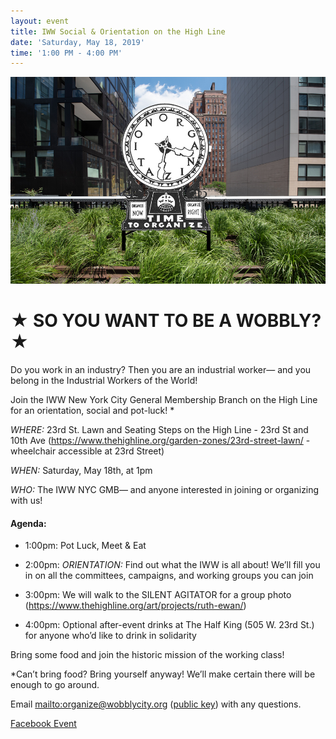 ```yaml
---
layout: event
title: IWW Social & Orientation on the High Line
date: 'Saturday, May 18, 2019'
time: '1:00 PM - 4:00 PM'
---
```

![](/assets/uploads/silent_agitator.jpg)

# ★ SO YOU WANT TO BE A WOBBLY? ★

Do you work in an industry? Then you are an industrial worker— and you belong in the Industrial Workers of the World!

Join the IWW New York City General Membership Branch on the High Line for an orientation, social and pot-luck! *

_WHERE:_ 23rd St. Lawn and Seating Steps on the High Line - 23rd St and 10th Ave
(<https://www.thehighline.org/garden-zones/23rd-street-lawn/> - wheelchair accessible at 23rd Street)

_WHEN:_ Saturday, May 18th, at 1pm

_WHO:_ The IWW NYC GMB— and anyone interested in joining or organizing with us!

#### Agenda:

- 1:00pm: Pot Luck, Meet & Eat

- 2:00pm: *ORIENTATION:* Find out what the IWW is all about! We’ll fill you in on all the committees, campaigns, and working groups you can join

- 3:00pm: We will walk to the SILENT AGITATOR for a group photo (<https://www.thehighline.org/art/projects/ruth-ewan/>)

- 4:00pm: Optional after-event drinks at The Half King (505 W. 23rd St.) for anyone who’d like to drink in solidarity

Bring some food and join the historic mission of the working class!

*Can’t bring food? Bring yourself anyway! We’ll make certain there will be enough to go around.

Email <mailto:organize@wobblycity.org> ([public key](/assets/keys/publickey.organize@wobblycity.org.asc)) with any questions.

[Facebook Event](https://www.facebook.com/events/553766461813265/)

